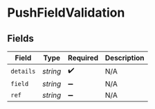 # PushFieldValidation


## Fields

| Field              | Type               | Required           | Description        |
| ------------------ | ------------------ | ------------------ | ------------------ |
| `details`          | *string*           | :heavy_check_mark: | N/A                |
| `field`            | *string*           | :heavy_minus_sign: | N/A                |
| `ref`              | *string*           | :heavy_minus_sign: | N/A                |